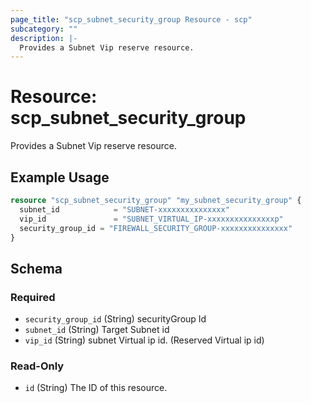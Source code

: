 ```yaml
---
page_title: "scp_subnet_security_group Resource - scp"
subcategory: ""
description: |-
  Provides a Subnet Vip reserve resource.
---
```


# Resource: scp_subnet_security_group

Provides a Subnet Vip reserve resource.


## Example Usage

```terraform
resource "scp_subnet_security_group" "my_subnet_security_group" {
  subnet_id            = "SUBNET-xxxxxxxxxxxxxxx"
  vip_id               = "SUBNET_VIRTUAL_IP-xxxxxxxxxxxxxxxp"
  security_group_id = "FIREWALL_SECURITY_GROUP-xxxxxxxxxxxxxxx"
}
```

<!-- schema generated by tfplugindocs -->
## Schema

### Required

- `security_group_id` (String) securityGroup Id
- `subnet_id` (String) Target Subnet id
- `vip_id` (String) subnet Virtual ip id. (Reserved Virtual ip id)

### Read-Only

- `id` (String) The ID of this resource.
